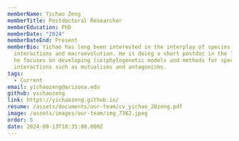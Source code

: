 ```yaml
---
memberName: Yichao Zeng
memberTitle: Postdoctoral Researcher
memberEducation: PhD
memberDate: "2024"
memberDateEnd: Present
memberBio: Yichao has long been interested in the interplay of species
  interactions and macroevolution. He is doing a short postdoc in the lab, where
  he focuses on developing (co)phylogenetic models and methods for species
  interactions such as mutualisms and antagonisms.
tags:
  - Current
email: yichaozeng@arizona.edu
github: yichaozeng
link: https://yichaozeng.github.io/
resume: /assets/documents/our-team/cv_yichao_20zeng.pdf
image: /assets/images/our-team/img_7362.jpeg
order: 5
date: 2024-09-13T10:35:00.000Z
---
```

